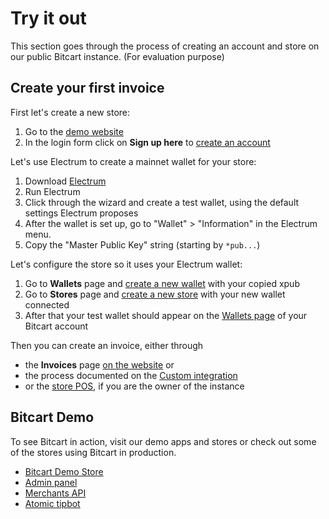 # Try it out

This section goes through the process of creating an account and store on our public Bitcart instance. \(For evaluation purpose\)

## Create your first invoice <a id="create-your-first-invoice"></a>

First let's create a new store:

1. Go to the [demo website](https://admin.bitcart.ai)
2. In the login form click on **Sign up here** to [create an account](https://admin.bitcart.ai/register)

Let's use Electrum to create a mainnet wallet for your store:

1. Download [Electrum](https://electrum.org)
2. Run Electrum
3. Click through the wizard and create a test wallet, using the default settings Electrum proposes
4. After the wallet is set up, go to "Wallet" &gt; "Information" in the Electrum menu.
5. Copy the "Master Public Key" string \(starting by `*pub...`\)

Let's configure the store so it uses your Electrum wallet:

1. Go to **Wallets** page and [create a new wallet](https://admin.bitcart.ai/wallets) with your copied xpub
2. Go to **Stores** page and [create a new store](https://admin.bitcart.ai/stores) with your new wallet connected
3. After that your test wallet should appear on the [Wallets page](https://admin.bitcart.ai/wallets) of your Bitcart account

Then you can create an invoice, either through

- the **Invoices** page [on the website](https://admin.bitcart.ai/invoices) or
- the process documented on the [Custom integration](../integrations/custom-integration.md)
- or the [store POS](../guides/store-pos.md), if you are the owner of the instance

## Bitcart Demo <a id="bitcart-demo"></a>

To see Bitcart in action, visit our demo apps and stores or check out some of the stores using Bitcart in production.

- [Bitcart Demo Store](https://store.bitcart.ai)
- [Admin panel](https://admin.bitcart.ai)
- [Merchants API](https://api.bitcart.ai)
- [Atomic tipbot](https://t.me/bitcart_atomic_tipbot)

